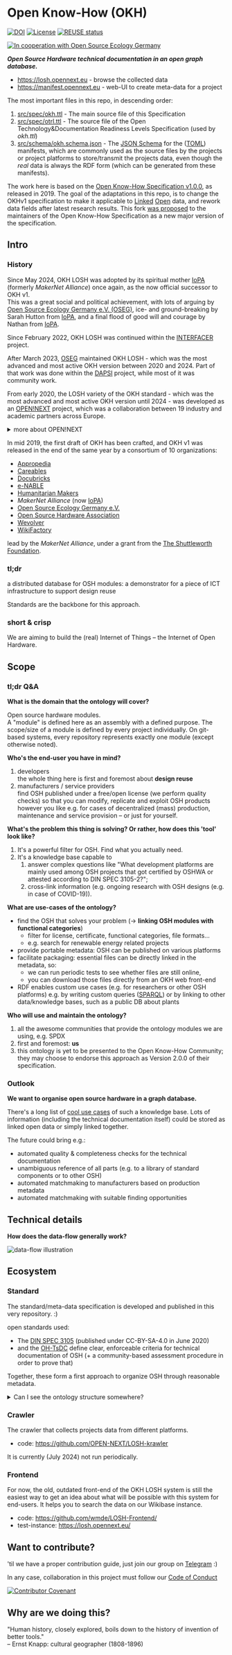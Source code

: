 # Open Know-How (OKH)

<!--
SPDX-FileCopyrightText: 2021 - 2024 Robin Vobruba <hoijui.quaero@gmail.com>
SPDX-FileCopyrightText: 2021 Martin Häuer <martin.haeuer@ose-germany.de>

SPDX-License-Identifier: CC0-1.0
-->

[![DOI](
    https://zenodo.org/badge/259683880.svg)](
    https://zenodo.org/badge/latestdoi/259683880)
[![License](
    https://img.shields.io/github/license/iop-alliance/OpenKnowHow.svg?style=flat)](
    LICENSE)
[![REUSE status](
    https://api.reuse.software/badge/github.com/iop-alliance/OpenKnowHow)](
    https://api.reuse.software/info/github.com/iop-alliance/OpenKnowHow)

[![In cooperation with Open Source Ecology Germany](
    https://raw.githubusercontent.com/osegermany/tiny-files/master/res/media/img/badge-oseg.svg)](
    https://www.ose-germany.de/die-bewegung/)

**_Open Source Hardware technical documentation
in an open graph database._**

- <https://losh.opennext.eu> -
  browse the collected data
- <https://manifest.opennext.eu> -
  web-UI to create meta-data for a project

The most important files in this repo,
in descending order:

1. [src/spec/okh.ttl](src/spec/okh.ttl) -
    The main source file of this Specification
2. [src/spec/otrl.ttl](src/spec/otrl.ttl) -
    The source file of the Open Technology&Documentation Readiness Levels Specification
    (used by _okh.ttl_)
3. [src/schema/okh.schema.json](src/schema/okh.schema.json) -
    The [JSON Schema] for the ([TOML]) manifests,
    which are commonly used as the source files by the projects or project platforms
    to store/transmit the projects data,
    even though the _real_ data is always the RDF form
    (which can be generated from these manifests).

The work here is based on the [Open Know-How Specification v1.0.0](
https://standards.internetofproduction.org/pub/okh/release/1),
as released in 2019.
The goal of the adaptations in this repo,
is to change the OKHv1 specification to make it applicable to
[Linked](https://en.wikipedia.org/wiki/Linked_data)
[Open](https://en.wikipedia.org/wiki/Open_data) data,
and rework data fields after latest research results.
This fork [was proposed](
https://community.internetofproduction.org/t/proposal-loshv1-as-the-base-for-merging-the-different-standards/129/7)
to the maintainers of the Open Know-How Specification
as a new major version of the specification.

## Intro

### History

Since May 2024,
OKH LOSH was adopted by its spiritual mother [IoPA]
(formerly _MakerNet Alliance_) once again,
as the now official successor to OKH v1. \
This was a great social and political achievement,
with lots of arguing by [Open Source Ecology Germany e.V. (OSEG)][OSEG],
ice- and ground-breaking by Sarah Hutton from [IoPA],
and a final flood of good will and courage by Nathan from [IoPA].

Since February 2022,
OKH LOSH was continued within the [INTERFACER] project.

After March 2023,
[OSEG] maintained OKH LOSH -
which was the most advanced and most active OKH version between 2020 and 2024.
Part of that work was done within the [DAPSI] project,
while most of it was community work.

From early 2020,
the LOSH variety of the OKH standard -
which was the most advanced and most active OKH version until 2024 -
was developed as an [OPEN!NEXT] project,
which was a collaboration between 19 industry and academic partners
across Europe.

<details>
<summary>more about OPEN!NEXT</summary>

Funded by the [European Union](https://europa.eu/)'s [Horizon 2020] program,
this project seeks to enable small and medium enterprises (SMEs)
to work with consumers, makers, and other communities in rethinking
how products are designed and produced.
[Open Source Hardware](https://www.oshwa.org/definition/)
is a key enabler of this goal
where the design of a physical product is released with the freedoms
for anyone to study, modify, share, and redistribute copies.
These essential freedoms are based on those of [Open Source Software](
https://opensource.org/osd),
which is itself derived from [free software](
https://www.gnu.org/philosophy/free-sw.en.html)
where the word free refers to freedom, _not_ free-of-charge.
When put in practice,
these freedoms could potentially not only reduce proprietary vendor lock-in,
planned obsolescence, or waste but also stimulate novel –
even disruptive – business models.
The SME partners in [OPEN!NEXT] are experimenting
with producing open source hardware and even opening up the development process
to wider community participation.
They produce diverse products ranging from [desks](https://www.stykka.com/),
[cargo bike modules](http://www.xyzcargo.com/),
to a [digital scientific instrument platform](https://pslab.io/)
(and [more](https://opennext.eu/project-team/#sme)).

The work carried out in this repository was subject to WP3 of [OPEN!NEXT]
("Supporting production engineering with ICT infrastructure")
and lead by the [department of Information and Process Control
at the Fraunhofer Institute for Production Systems and Design Technology](
https://www.ipk.fraunhofer.de/en/about-us/organization/virtual-product-creation.html).

</details>

In mid 2019,
the first draft of OKH has been crafted,
and OKH v1 was released in the end of the same year
by a consortium of 10 organizations:

- [Appropedia]
- [Careables](https://www.careables.org/)
- [Docubricks](http://docubricks.com/)
- [e-NABLE](https://enablingthefuture.org/)
- [Humanitarian Makers](https://www.humanitarianmakers.org/)
- _MakerNet Alliance_ (now [IoPA])
- [Open Source Ecology Germany e.V.][OSEG]
- [Open Source Hardware Association][OSHWA]
- [Wevolver](https://www.wevolver.com/)
- [WikiFactory](https://wikifactory.com/)

lead by the _MakerNet Alliance_,
under a grant from the [The Shuttleworth Foundation](
https://www.shuttleworthfoundation.org/).

### tl;dr

a distributed database for OSH modules:
a demonstrator for a piece of ICT infrastructure to support design reuse

Standards are the backbone for this approach.

### short & crisp

We are aiming to build the (real) Internet of Things –
the Internet of Open Hardware.

## Scope

### tl;dr Q&A

**What is the domain that the ontology will cover?**

Open source hardware modules. \
A "module" is defined here as an assembly with a defined purpose.
The scope/size of a module is defined by every project individually.
On git-based systems, every repository represents exactly one module
(except otherwise noted).

**Who's the end-user you have in mind?**

1. developers\
    the whole thing here is first and foremost about **design reuse**
2. manufacturers / service providers \
    find OSH published under a free/open license
    (we perform quality checks) so that you can modify,
    replicate and exploit OSH products
    however you like e.g. for cases of decentralized (mass) production,
    maintenance and service provision – or just for yourself.

**What's the problem this thing is solving?
Or rather, how does this 'tool' look like?**

1. It's a powerful filter for OSH.
    Find what you actually need.
2. It's a knowledge base capable to
    1. answer complex questions like
        "What development platforms are mainly used among OSH projects
        that got certified by OSHWA or attested according to DIN SPEC 3105-2?";
    2. cross-link information
        (e.g. ongoing research with OSH designs (e.g. in case of COVID-19)).

**What are use-cases of the ontology?**

- find the OSH that solves your problem
  (→ **linking OSH modules with functional categories**)
  - filter for license, certificate, functional categories,
    file formats…
  - e.g. search for renewable energy related projects
- provide portable metadata: OSH can be published on various platforms
- facilitate packaging: essential files can be directly linked in the metadata, so:
  - we can run periodic tests to see whether files are still online,
  - you can download those files directly from an OKH web front-end
- RDF enables custom use cases
  (e.g. for researchers or other OSH platforms)
  e.g. by writing custom queries ([SPARQL])
  or by linking to other data/knowledge bases,
  such as a public DB about plants

**Who will use and maintain the ontology?**

1. all the awesome communities that provide the ontology modules we are using,
    e.g. SPDX
2. first and foremost: **us**
3. this ontology is yet to be presented to the Open Know-How Community;
    they may choose to endorse this approach as Version 2.0.0 of their specification.

### Outlook

**We want to organise open source hardware in a graph database.**

There's a long list of [cool use cases](doc/requirements/LinkedData_Qs.md)
of such a knowledge base.
Lots of information (including the technical documentation itself)
could be stored as linked open data or simply linked together.

The future could bring e.g.:

- automated quality & completeness checks for the technical documentation
- unambiguous reference of all parts
  (e.g. to a library of standard components or to other OSH)
- automated matchmaking to manufacturers based on production metadata
- automated matchmaking with suitable finding opportunities

## Technical details

**How does the data-flow generally work?**

![data-flow illustration](res/media/img/dataflow-principle.svg)

## Ecosystem

### Standard

The standard/meta-data specification
is developed and published in this very repository. :)

open standards used:

- The [DIN SPEC 3105](https://gitlab.com/OSEGermany/OHS-3105)
  (published under CC-BY-SA-4.0 in June 2020)
- and the [OH-TsDC](https://gitlab.com/OSEGermany/oh-tsdc) define clear,
  enforceable criteria for technical documentation of OSH
  (+ a community-based assessment procedure in order to prove that)

Together,
these form a first approach to organize OSH through reasonable metadata.

<details>
<summary>Can I see the ontology structure somewhere?</summary>

Our CI automatically generates [exports from the TTL source](
https://iop-alliance.github.io/OpenKnowHow/).

You can find:

- Markdown files laying out the structure,
- GraphViz/DOT graps/diagrams representing the structure,
- PNG & SVG renders of the graphs/diagrams

Note that when invalid TTL files are pushed,
the CI will give back an error and no exports will be available.

</details>

### Crawler

The crawler that collects projects data from different platforms.

- code: <https://github.com/OPEN-NEXT/LOSH-krawler>

It is currently (July 2024) not run periodically.

### Frontend

For now,
the old, outdated front-end of the OKH LOSH system
is still the easiest way to get an idea
about what will be possible with this system for end-users.
It helps you to search the data on our Wikibase instance.

- code: <https://github.com/wmde/LOSH-Frontend/>
- test-instance: <https://losh.opennext.eu/>

## Want to contribute?

'til we have a proper contribution guide,
just join our group on [Telegram](
https://t.me/joinchat/FiYCVhD-NPfpMr5PnZaiNQ)
:)

In any case, collaboration in this project must follow our [Code of Conduct](
CODE_OF_CONDUCT.md)

[![Contributor Covenant](
    https://img.shields.io/badge/Contributor%20Covenant-v2.0%20adopted-ff69b4.svg)](
    CODE_OF_CONDUCT.md)

## Why are we doing this?

"Human history, closely explored,
boils down to the history of invention of better tools." \
– Ernst Knapp: cultural geographer (1808-1896)

[IoPA]: https://www.internetofproduction.org/
[OSEG]: https://www.ose-germany.de/
[OSHWA]: https://www.oshwa.org/
[Appropedia]: https://www.appropedia.org/
[DAPSI]: https://dapsi.ngi.eu/
[OPEN!NEXT]: https://opennext.eu/
[JSON Schema]: https://json-schema.org/
[TOML]: https://toml.io/en/
[INTERFACER]: https://www.interfacerproject.eu/
[Horizon 2020]: https://research-and-innovation.ec.europa.eu/funding/funding-opportunities/funding-programmes-and-open-calls/horizon-2020_en
[SPARQL]: https://en.wikipedia.org/wiki/SPARQL
